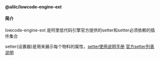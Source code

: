 #### @alilc/lowcode-engine-ext

#### 简介
lowcode-engine-ext 是阿里低代码引擎官方提供的setter和setter必须依赖的插件集合

setter(设置器)是用来展示每个物料的属性，[setter使用说明手册](https://www.yuque.com/lce/doc/cl03wo_nmhznb) [官方setter列表说明](https://www.yuque.com/lce/doc/oc220p#fl46)
